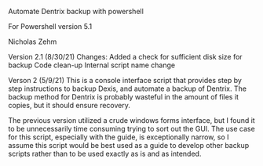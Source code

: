 Automate Dentrix backup with powershell

For Powershell version 5.1

Nicholas Zehm

Version 2.1 (8/30/21)
Changes: 
	Added a check for sufficient disk size for backup
	Code clean-up
	Internal script name change

Verson 2 (5/9/21)
This is a console interface script that provides step by step instructions to backup Dexis, and automate a backup of Dentrix. The backup method for Dentrix is probably wasteful in the amount of files it copies, but it should ensure recovery.

The previous version utilized a crude windows forms interface, but I found it to be unnecessarily time consuming trying to sort out the GUI. The use case for this script, especially with the guide, is exceptionally narrow, so I assume this script would be best used as a guide to develop other backup scripts rather than to be used exactly as is and as intended.
